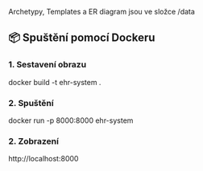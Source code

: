 Archetypy, Templates a ER diagram jsou ve složce /data


## 📦 Spuštění pomocí Dockeru

### 1. Sestavení obrazu

docker build -t ehr-system .

### 2. Spuštění
docker run -p 8000:8000 ehr-system

### 2. Zobrazení
http://localhost:8000
